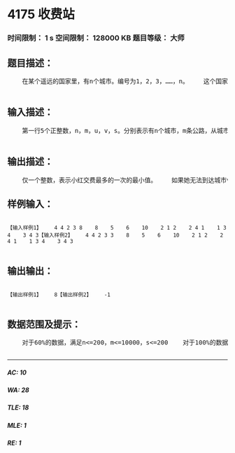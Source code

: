 # 4175 收费站   
### 时间限制： 1 s     空间限制： 128000 KB     题目等级： 大师  
## 题目描述：  

<pre>
    在某个遥远的国家里，有n个城市。编号为1，2，3，……，n。    这个国家的政府修建了m条双向的公路。每条公路连接着两个城市。沿着某条公路，开车从一个城市到另一个城市，需要花费一定的汽油。    开车每经过一个城市，都会被收取一定的费用（包括起点和终点城市）。所有的收费站都在城市中，在城市间的公路上没有任何的收费站。    小红现在要开车从城市u到城市v(1<=u，v<=n)。她的车最多可以装下s升的汽油。在出发的时候，车的油箱是满的，并且她在路上不想加油。    在路上，每经过一个城市，她要交一定的费用。如果她某次交的费用比较多，她的心情就会变得很糟。所以她想知道，在她能到达目的地的前提下，她交的费用中最多的一次最少是多少。这个问题对于她来说太难了，于是她找到了聪明的你，你能帮帮她吗？  

</pre>
  
  
## 输入描述：  

<pre>
    第一行5个正整数，n，m，u，v，s。分别表示有n个城市，m条公路，从城市u到城市v，车的油箱的容量为s升。    接下来有n行，每行1个正整数，fi。表示经过城市i，需要交费fi元。    再接下来有m行，每行3个正整数，ai,bi,ci(1<=ai,bi<=n)。表示城市ai和城市bi之间有一条公路，如果从城市ai到城市bi,或者从城市bi到城市ai，需要用ci升汽油。  

</pre>
  
  
## 输出描述：  

<pre>
    仅一个整数，表示小红交费最多的一次的最小值。    如果她无法到达城市v，输出-1。
</pre>
  
  
## 样例输入：  

<pre><code>
【输入样例1】    4 4 2 3 8    8    5    6    10    2 1 2    2 4 1    1 3 4    3 4 3【输入样例2】    4 4 2 3 3    8    5    6    10    2 1 2    2 4 1    1 3 4    3 4 3  

</code></pre>
  
  
## 输出输出：  

<pre><code>
【输出样例1】    8【输出样例2】    -1  

</code></pre>
  
  
## 数据范围及提示：  

<pre>
    对于60%的数据，满足n<=200，m<=10000，s<=200    对于100%的数据，满足n<=10000，m<=50000，s<=1000000000    对于100%的数据，满足ci<=1000000000，fi<=1000000000，可能有两条边连接着相同的城市。  

</pre>
  
  
***  

##### AC: 10  
##### WA: 28  
##### TLE: 18  
##### MLE: 1  
##### RE: 1  
